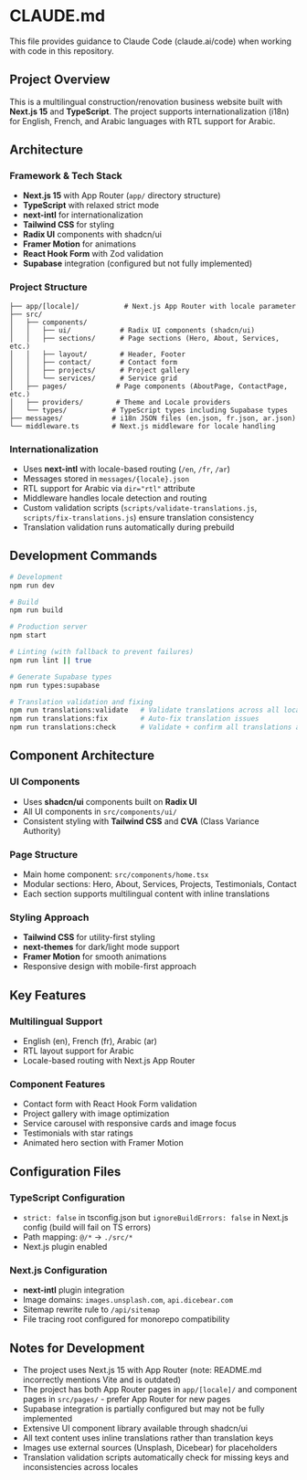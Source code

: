 # CLAUDE.md

This file provides guidance to Claude Code (claude.ai/code) when working with code in this repository.

## Project Overview

This is a multilingual construction/renovation business website built with **Next.js 15** and **TypeScript**. The project supports internationalization (i18n) for English, French, and Arabic languages with RTL support for Arabic.

## Architecture

### Framework & Tech Stack
- **Next.js 15** with App Router (`app/` directory structure)
- **TypeScript** with relaxed strict mode
- **next-intl** for internationalization
- **Tailwind CSS** for styling
- **Radix UI** components with shadcn/ui
- **Framer Motion** for animations
- **React Hook Form** with Zod validation
- **Supabase** integration (configured but not fully implemented)

### Project Structure
```
├── app/[locale]/           # Next.js App Router with locale parameter
├── src/
│   ├── components/
│   │   ├── ui/            # Radix UI components (shadcn/ui)
│   │   ├── sections/      # Page sections (Hero, About, Services, etc.)
│   │   ├── layout/        # Header, Footer
│   │   ├── contact/       # Contact form
│   │   ├── projects/      # Project gallery
│   │   └── services/      # Service grid
│   ├── pages/            # Page components (AboutPage, ContactPage, etc.)
│   ├── providers/        # Theme and Locale providers
│   └── types/           # TypeScript types including Supabase types
├── messages/            # i18n JSON files (en.json, fr.json, ar.json)
└── middleware.ts        # Next.js middleware for locale handling
```

### Internationalization
- Uses **next-intl** with locale-based routing (`/en`, `/fr`, `/ar`)
- Messages stored in `messages/{locale}.json`
- RTL support for Arabic via `dir="rtl"` attribute
- Middleware handles locale detection and routing
- Custom validation scripts (`scripts/validate-translations.js`, `scripts/fix-translations.js`) ensure translation consistency
- Translation validation runs automatically during prebuild

## Development Commands

```bash
# Development
npm run dev

# Build
npm run build

# Production server
npm start

# Linting (with fallback to prevent failures)
npm run lint || true

# Generate Supabase types
npm run types:supabase

# Translation validation and fixing
npm run translations:validate   # Validate translations across all locales
npm run translations:fix        # Auto-fix translation issues
npm run translations:check      # Validate + confirm all translations are valid
```

## Component Architecture

### UI Components
- Uses **shadcn/ui** components built on **Radix UI**
- All UI components in `src/components/ui/`
- Consistent styling with **Tailwind CSS** and **CVA** (Class Variance Authority)

### Page Structure
- Main home component: `src/components/home.tsx`
- Modular sections: Hero, About, Services, Projects, Testimonials, Contact
- Each section supports multilingual content with inline translations

### Styling Approach
- **Tailwind CSS** for utility-first styling
- **next-themes** for dark/light mode support
- **Framer Motion** for smooth animations
- Responsive design with mobile-first approach

## Key Features

### Multilingual Support
- English (en), French (fr), Arabic (ar)
- RTL layout support for Arabic
- Locale-based routing with Next.js App Router

### Component Features
- Contact form with React Hook Form validation
- Project gallery with image optimization
- Service carousel with responsive cards and image focus
- Testimonials with star ratings
- Animated hero section with Framer Motion

## Configuration Files

### TypeScript Configuration
- `strict: false` in tsconfig.json but `ignoreBuildErrors: false` in Next.js config (build will fail on TS errors)
- Path mapping: `@/*` → `./src/*`
- Next.js plugin enabled

### Next.js Configuration
- **next-intl** plugin integration
- Image domains: `images.unsplash.com`, `api.dicebear.com`
- Sitemap rewrite rule to `/api/sitemap`
- File tracing root configured for monorepo compatibility

## Notes for Development

- The project uses Next.js 15 with App Router (note: README.md incorrectly mentions Vite and is outdated)
- The project has both App Router pages in `app/[locale]/` and component pages in `src/pages/` - prefer App Router for new pages
- Supabase integration is partially configured but may not be fully implemented
- Extensive UI component library available through shadcn/ui
- All text content uses inline translations rather than translation keys
- Images use external sources (Unsplash, Dicebear) for placeholders
- Translation validation scripts automatically check for missing keys and inconsistencies across locales
